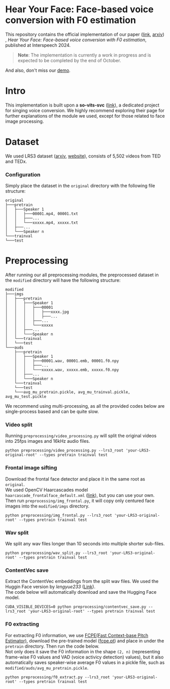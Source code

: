 # Hear Your Face: Face-based voice conversion with F0 estimation
This repository contains the official implementation of our paper
([link](https://www.isca-archive.org/interspeech_2024/lee24d_interspeech.html),
[arxiv](https://www.arxiv.org/abs/2408.09802))
, _Hear Your Face: Face-based voice conversion with F0 estimation_, published at Interspeech 2024.

> **Note**: The implementation is currently a work in progress and is expected to be completed by the end of October.

And also, don't miss our [demo](https://jaejunl.github.io/HYFace_Demo/).

# Intro
This implementation is built upon a __so-vits-svc__ ([link](https://github.com/svc-develop-team/so-vits-svc)), a dedicated project for singing voice conversion. We highly recommend exploring their page for further explanations of the module we used, except for those related to face image processing.

# Dataset
We used LRS3 dataset ([arxiv](https://arxiv.org/abs/1809.00496), [website](https://mmai.io/datasets/lip_reading/)), consists of 5,502 videos from TED and TEDx.

### Configuration
Simply place the dataset in the `original` directory with the following file structure:
```
original
├───pretrain
│   ├───Speaker 1
│   │   ├───00001.mp4, 00001.txt
│   │   ├───...
│   │   └───xxxxx.mp4, xxxxx.txt
│   ├───...
│   └───Speaker n
└───trainval
└───test
```

# Preprocessing
After running our all preprocessing modules, the preprocessed dataset in the `modified` directory will have the following structure:
```
modified
├───imgs
│   ├───pretrain
│   │   ├───Speaker 1
│   │   │   ├───00001
│   │   │   │   ├───xxxx.jpg
│   │   │   │   ├───...
│   │   │   ├───...
│   │   │   └───xxxxx
│   │   ├───...
│   │   └───Speaker n
│   └───trainval
│   └───test
└───auds
    ├───pretrain
    │   ├───Speaker 1
    │   │   ├───00001.wav, 00001.emb, 00001.f0.npy
    │   │   ├───...
    │   │   └───xxxxx.wav, xxxxx.emb, xxxxx.f0.npy
    │   ├───...
    │   └───Speaker n
    └───trainval
    └───test
    └───avg_mu_pretrain.pickle, avg_mu_trainval.pickle, avg_mu_test.pickle
```
We recommend using multi-processing, as all the provided codes below are single-process based and can be quite slow.

### Video split
Running `preprocessing/video_processing.py` will split the original videos into 25fps images and 16kHz audio files.
```
python preprocessing/video_processing.py --lrs3_root 'your-LRS3-original-root' --types pretrain trainval test
```

### Frontal image sifting
Download the frontal face detector and place it in the same root as `original`.\
We used OpenCV Haarcascades model `haarcascade_frontalface_default.xml` ([link](https://github.com/kipr/opencv/tree/master/data/haarcascades)), but you can use your own.\
Then run `preprocessing/img_frontal.py`, it will copy only centured face images into the `modified/imgs` directory.
```
python preprocessing/img_frontal.py --lrs3_root 'your-LRS3-original-root' --types pretrain trainval test
```

### Wav split
We split any wav files longer than 10 seconds into multiple shorter sub-files.
```
python preprocessing/wav_split.py --lrs3_root 'your-LRS3-original-root' --types pretrain trainval test
```

### ContentVec save
Extract the ContentVec embeddings from the split wav files. We used the Huggin Face version by _lengyue233_ ([Link](https://huggingface.co/lengyue233/content-vec-best)).\
The code below will automatically download and save the Hugging Face model.
```
CUDA_VISIBLE_DEVICES=0 python preprocessing/contentvec_save.py --lrs3_root 'your-LRS3-original-root' --types pretrain trainval test
```

### F0 extracting
For extracting F0 information, we use [FCPE(Fast Context-base Pitch Estimator)](https://github.com/CNChTu/FCPE), download the pre-trained model ([fcpe.pt](https://huggingface.co/datasets/ylzz1997/rmvpe_pretrain_model/resolve/main/fcpe.pt)) and place in under the `pretrain` directory. Then run the code below.\
Not only does it save the F0 information in the shape `(2, n)` (representing frame-wise F0 values and VAD (voice activicy detection) values), but it also automatically saves speaker-wise average F0 values in a pickle file, such as `modified/auds/avg_mu_pretrain.pickle`.
```
python preprocessing/f0_extract.py --lrs3_root 'your-LRS3-original-root' --types pretrain trainval test
```

